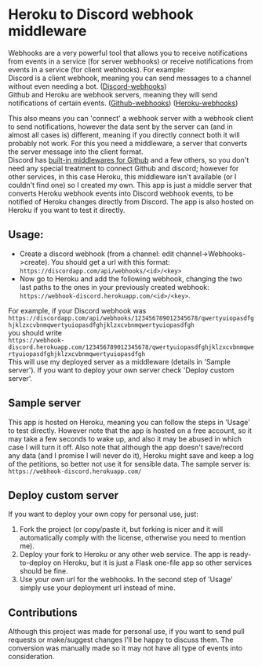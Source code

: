 # Heroku to Discord webhook middleware

Webhooks are a very powerful tool that allows you to receive notifications from events in a service (for server webhooks) or receive notifications from events in a service (for client webhooks). For example:  
Discord is a client webhook, meaning you can send messages to a channel without even needing a bot. ([Discord-webhooks](https://discordapp.com/developers/docs/resources/webhook))  
Github and Heroku are webhook servers, meaning they will send notifications of certain events. ([Github-webhooks](https://developer.github.com/webhooks/)) ([Heroku-webhooks](https://devcenter.heroku.com/categories/app-webhooks))  

This also means you can 'connect' a webhook server with a webhook client to send notifications, however the data sent by the server can (and in almost all cases is) different, meaning if you directly connect both it will probably not work. For this you need a middleware, a server that converts the server message into the client format.  
Discord has [built-in middlewares for Github](https://support.discordapp.com/hc/es/articles/228383668-Usando-Webhooks) and a few others, so you don't need any special treatment to connect Github and discord; however for other services, in this case Heroku, this middleware isn't available (or I couldn't find one) so I created my own. This app is just a middle server that converts Heroku webhook events into Discord webhook events, to be notified of Heroku changes directly from Discord. The app is also hosted on Heroku if you want to test it directly.

## Usage:
* Create a discord webhook (from a channel: edit channel->Webhooks->create). You should get a url with this format: `https://discordapp.com/api/webhooks/<id>/<key>` 
* Now go to Heroku and add the following webhook, changing the two last paths to the ones in your previously created webhook: `https://webhook-discord.herokuapp.com/<id>/<key>`.

For example, if your Discord webhook was  
`https://discordapp.com/api/webhooks/123456789012345678/qwertyuiopasdfghjklzxcvbnmqwertyuiopasdfghjklzxcvbnmqwertyuiopasdfgh`  
you should write  
`https://webhook-discord.herokuapp.com/123456789012345678/qwertyuiopasdfghjklzxcvbnmqwertyuiopasdfghjklzxcvbnmqwertyuiopasdfgh`  
This will use my deployed server as a middleware (details in 'Sample server'). If you want to deploy your own server check 'Deploy custom server'.

## Sample server
This app is hosted on Heroku, meaning you can follow the steps in 'Usage' to test directly. However note that the app is hosted on a free account, so it may take a few seconds to wake up, and also it may be abused in which case I will turn it off. Also note that although the app doesn't save/record any data (and I promise I will never do it), Heroku might save and keep a log of the petitions, so better not use it for sensible data. The sample server is: `https://webhook-discord.herokuapp.com/`

## Deploy custom server
If you want to deploy your own copy for personal use, just:
1) Fork the project (or copy/paste it, but forking is nicer and it will automatically comply with the license, otherwise you need to mention me).
1) Deploy your fork to Heroku or any other web service. The app is ready-to-deploy on Heroku, but it is just a Flask one-file app so other services should be fine.
1) Use your own url for the webhooks. In the second step of 'Usage' simply use your deployment url instead of mine.

## Contributions
Although this project was made for personal use, if you want to send pull requests or make/suggest changes I'll be happy to discuss them. The conversion was manually made so it may not have all type of events into consideration.